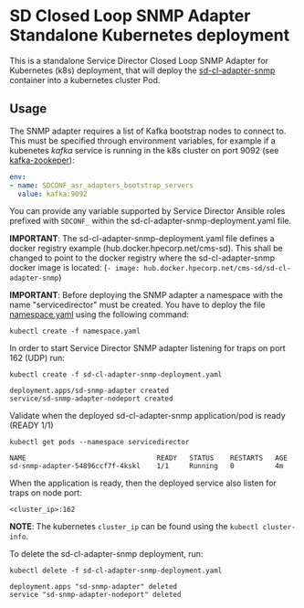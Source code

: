 SD Closed Loop SNMP Adapter Standalone Kubernetes deployment
=============================

This is a standalone Service Director Closed Loop SNMP Adapter for Kubernetes (k8s) deployment, that will deploy the [sd-cl-adapter-snmp](/docker/images/sd-cl-adapter-snmp) container into a kubernetes cluster Pod.

Usage
-----

The SNMP adapter requires a list of Kafka bootstrap nodes to connect to. This must be specified through environment variables, for example if a kubenetes *kafka* service is running in the k8s cluster on port 9092 (see [kafka-zookeper](../../examples/kafka-zookeeper)):

```yaml
env:
- name: SDCONF_asr_adapters_bootstrap_servers
  value: kafka:9092
```
You can provide any variable supported by Service Director Ansible roles prefixed with `SDCONF_` within the sd-cl-adapter-snmp-deployment.yaml file.

**IMPORTANT**: The sd-cl-adapter-snmp-deployment.yaml file defines a docker registry example (hub.docker.hpecorp.net/cms-sd). This shall be changed to point to the docker registry where the sd-cl-adapter-snmp docker image is located: (`- image: hub.docker.hpecorp.net/cms-sd/sd-cl-adapter-snmp`)

**IMPORTANT**: Before deploying the SNMP adapter a namespace with the name "servicedirector" must be created. You have to deploy the file [namespace.yaml](../namespace.yaml) using the following command:

    kubectl create -f namespace.yaml

In order to start Service Director SNMP adapter listening for traps on port 162 (UDP) run:

    kubectl create -f sd-cl-adapter-snmp-deployment.yaml

```
deployment.apps/sd-snmp-adapter created
service/sd-snmp-adapter-nodeport created
```

Validate when the deployed sd-cl-adapter-snmp application/pod is ready (READY 1/1)

    kubectl get pods --namespace servicedirector

```
NAME                                READY   STATUS    RESTARTS   AGE
sd-snmp-adapter-54896ccf7f-4kskl    1/1     Running   0          4m
```

When the application is ready, then the deployed service also listen for traps on node port:

    <cluster_ip>:162

**NOTE**: The kubernetes `cluster_ip` can be found using the `kubectl cluster-info`.

To delete the sd-cl-adapter-snmp deployment, run:

    kubectl delete -f sd-cl-adapter-snmp-deployment.yaml

```
deployment.apps "sd-snmp-adapter" deleted
service "sd-snmp-adapter-nodeport" deleted
```
